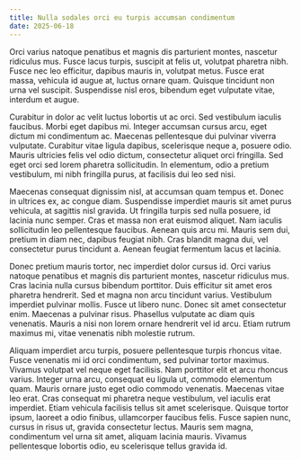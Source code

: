 ```yaml
---
title: Nulla sodales orci eu turpis accumsan condimentum
date: 2025-06-18
---
```


Orci varius natoque penatibus et magnis dis parturient montes, nascetur ridiculus mus. Fusce lacus turpis, suscipit at felis ut, volutpat pharetra nibh. Fusce nec leo efficitur, dapibus mauris in, volutpat metus. Fusce erat massa, vehicula id augue at, luctus ornare quam. Quisque tincidunt non urna vel suscipit. Suspendisse nisl eros, bibendum eget vulputate vitae, interdum et augue.

Curabitur in dolor ac velit luctus lobortis ut ac orci. Sed vestibulum iaculis faucibus. Morbi eget dapibus mi. Integer accumsan cursus arcu, eget dictum mi condimentum ac. Maecenas pellentesque dui pulvinar viverra vulputate. Curabitur vitae ligula dapibus, scelerisque neque a, posuere odio. Mauris ultricies felis vel odio dictum, consectetur aliquet orci fringilla. Sed eget orci sed lorem pharetra sollicitudin. In elementum, odio a pretium vestibulum, mi nibh fringilla purus, at facilisis dui leo sed nisi.

Maecenas consequat dignissim nisl, at accumsan quam tempus et. Donec in ultrices ex, ac congue diam. Suspendisse imperdiet mauris sit amet purus vehicula, at sagittis nisl gravida. Ut fringilla turpis sed nulla posuere, id lacinia nunc semper. Cras et massa non erat euismod aliquet. Nam iaculis sollicitudin leo pellentesque faucibus. Aenean quis arcu mi. Mauris sem dui, pretium in diam nec, dapibus feugiat nibh. Cras blandit magna dui, vel consectetur purus tincidunt a. Aenean feugiat fermentum lacus et lacinia.

Donec pretium mauris tortor, nec imperdiet dolor cursus id. Orci varius natoque penatibus et magnis dis parturient montes, nascetur ridiculus mus. Cras lacinia nulla cursus bibendum porttitor. Duis efficitur sit amet eros pharetra hendrerit. Sed et magna non arcu tincidunt varius. Vestibulum imperdiet pulvinar mollis. Fusce ut libero nunc. Donec sit amet consectetur enim. Maecenas a pulvinar risus. Phasellus vulputate ac diam quis venenatis. Mauris a nisi non lorem ornare hendrerit vel id arcu. Etiam rutrum maximus mi, vitae venenatis nibh molestie rutrum.

Aliquam imperdiet arcu turpis, posuere pellentesque turpis rhoncus vitae. Fusce venenatis mi id orci condimentum, sed pulvinar tortor maximus. Vivamus volutpat vel neque eget facilisis. Nam porttitor elit et arcu rhoncus varius. Integer urna arcu, consequat eu ligula ut, commodo elementum quam. Mauris ornare justo eget odio commodo venenatis. Maecenas vitae leo erat. Cras consequat mi pharetra neque vestibulum, vel iaculis erat imperdiet. Etiam vehicula facilisis tellus sit amet scelerisque. Quisque tortor ipsum, laoreet a odio finibus, ullamcorper faucibus felis. Fusce sapien nunc, cursus in risus ut, gravida consectetur lectus. Mauris sem magna, condimentum vel urna sit amet, aliquam lacinia mauris. Vivamus pellentesque lobortis odio, eu scelerisque tellus gravida id.
